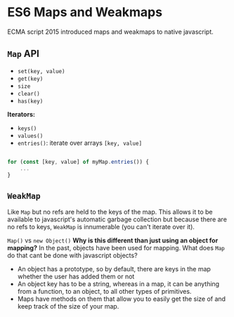 ES6 Maps and Weakmaps
=====================
ECMA script 2015 introduced maps and weakmaps to native javascript.


`Map` API
---------

* `set(key, value)`
* `get(key)`
* `size`
* `clear()`
* `has(key)`

__Iterators:__
* `keys()`
* `values()`
* `entries()`: iterate over arrays `[key, value]`

```javascript

for (const [key, value] of myMap.entries()) {
    ...
}
```

`WeakMap`
--------
Like `Map` but no refs are held to the keys of the map. This allows it to be available to javascript's automatic garbage collection but because there are no refs to keys, `WeakMap` is innumerable (you can't iterate over it).


`Map()` vs `new Object()`
__Why is this different than just using an object for mapping?__
In the past, objects have been used for mapping. What does `Map` do that cant be done with javascript objects?

* An object has a prototype, so by default, there are keys in the map whether the user has added them or not
* An object key has to be a string, whereas in a map, it can be anything from a function, to an object, to all other types of primitives.
* Maps have methods on them that allow you to easily get the size of and keep track of the size of your map.
